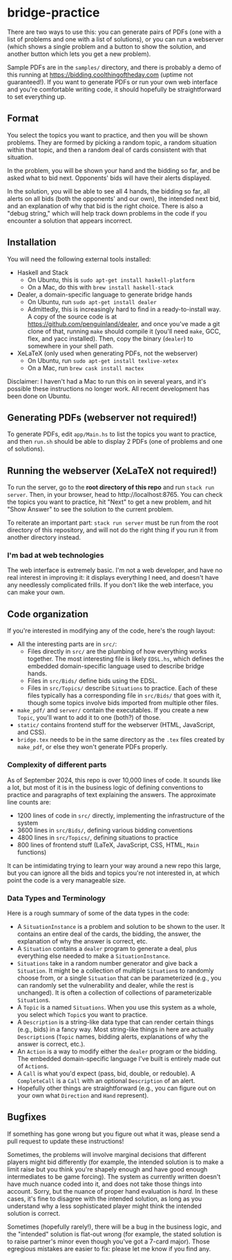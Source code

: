 # bridge-practice

There are two ways to use this: you can generate pairs of PDFs (one with a list
of problems and one with a list of solutions), or you can run a webserver (which
shows a single problem and a button to show the solution, and another button
which lets you get a new problem).

Sample PDFs are in the `samples/` directory, and there is probably a demo of
this running at https://bidding.coolthingoftheday.com (uptime not guaranteed!).
If you want to generate PDFs or run your own web interface and you're
comfortable writing code, it should hopefully be straightforward to set
everything up.

## Format

You select the topics you want to practice, and then you will be shown problems.
They are formed by picking a random topic, a random situation within that topic,
and then a random deal of cards consistent with that situation.

In the problem, you will be shown your hand and the bidding so far, and be asked
what to bid next. Opponents' bids will have their alerts displayed.

In the solution, you will be able to see all 4 hands, the bidding so far, all
alerts on all bids (both the opponents' and our own), the intended next bid, and
an explanation of why that bid is the right choice. There is also a "debug
string," which will help track down problems in the code if you encounter a
solution that appears incorrect.

## Installation

You will need the following external tools installed:
- Haskell and Stack
  - On Ubuntu, this is `sudo apt-get install haskell-platform`
  - On a Mac, do this with `brew install haskell-stack`
- Dealer, a domain-specific language to generate bridge hands
  - On Ubuntu, run `sudo apt-get install dealer`
  - Admittedly, this is increasingly hard to find in a ready-to-install way. A
    copy of the source code is at https://github.com/penguinland/dealer, and
    once you've made a git clone of that, running `make` should compile it
    (you'll need `make`, GCC, flex, and yacc installed). Then, copy the binary
    (`dealer`) to somewhere in your shell path.
- XeLaTeX (only used when generating PDFs, not the webserver)
  - On Ubuntu, run `sudo apt-get install texlive-xetex`
  - On a Mac, run `brew cask install mactex`

Disclaimer: I haven't had a Mac to run this on in several years, and it's
possible these instructions no longer work. All recent development has been done
on Ubuntu.

## Generating PDFs (webserver not required!)

To generate PDFs, edit `app/Main.hs` to list the topics you want to practice,
and then `run.sh` should be able to display 2 PDFs (one of problems and one of
solutions).

## Running the webserver (XeLaTeX not required!)

To run the server, go to the **root directory of this repo** and run `stack run
server`. Then, in your browser, head to http://localhost:8765. You can check
the topics you want to practice, hit "Next" to get a new problem, and hit "Show
Answer" to see the solution to the current problem.

To reiterate an important part: `stack run server` must be run from the root
directory of this repository, and will not do the right thing if you run it from
another directory instead.

### I'm bad at web technologies

The web interface is extremely basic. I'm not a web developer, and have no real
interest in improving it: it displays everything I need, and doesn't have any
needlessly complicated frills. If you don't like the web interface, you can make
your own.

## Code organization

If you're interested in modifying any of the code, here's the rough layout:
- All the interesting parts are in `src/`:
  - Files directly in `src/` are the plumbing of how everything works together.
    The most interesting file is likely `EDSL.hs`, which defines the embedded
    domain-specific language used to describe bridge hands.
  - Files in `src/Bids/` define bids using the EDSL.
  - Files in `src/Topics/` describe `Situations` to practice. Each of these
    files typically has a corresponding file in `src/Bids/` that goes with it,
    though some topics involve bids imported from multiple other files.
- `make_pdf/` and `server/` contain the executables. If you create a new
  `Topic`, you'll want to add it to one (both?) of those.
- `static/` contains frontend stuff for the webserver (HTML, JavaScript, and
  CSS).
- `bridge.tex` needs to be in the same directory as the `.tex` files created by
  `make_pdf`, or else they won't generate PDFs properly.

### Complexity of different parts

As of September 2024, this repo is over 10,000 lines of code. It sounds like a
lot, but most of it is in the business logic of defining conventions to practice
and paragraphs of text explaining the answers. The approximate line counts are:
- 1200 lines of code in `src/` directly, implementing the infrastructure of the
  system
- 3600 lines in `src/Bids/`, defining various bidding conventions
- 4800 lines in `src/Topics/`, defining situations to practice
- 800 lines of frontend stuff (LaTeX, JavaScript, CSS, HTML, `Main` functions)

It can be intimidating trying to learn your way around a new repo this large,
but you can ignore all the bids and topics you're not interested in, at which
point the code is a very manageable size.

### Data Types and Terminology

Here is a rough summary of some of the data types in the code:
- A `SituationInstance` is a problem and solution to be shown to the user. It
  contains an entire deal of the cards, the bidding, the answer, the explanation
  of why the answer is correct, etc.
- A `Situation` contains a `dealer` program to generate a deal, plus everything
  else needed to make a `SituationInstance`.
- `Situations` take in a random number generator and give back a `Situation`.
  It might be a collection of multiple `Situation`s to randomly choose from, or
  a single `Situation` that can be parameterized (e.g., you can randomly set the
  vulnerability and dealer, while the rest is unchanged). It is often a
  collection of collections of parameterizable `Situation`s.
- A `Topic` is a named `Situations`. When you use this system as a whole, you
  select which `Topic`s you want to practice.
- A `Description` is a string-like data type that can render certain things
  (e.g., bids) in a fancy way. Most string-like things in here are actually
  `Description`s (`Topic` names, bidding alerts, explanations of why the answer
  is correct, etc.).
- An `Action` is a way to modify either the `dealer` program or the bidding.
  The embedded domain-specific language I've built is entirely made out of
  `Action`s.
- A `Call` is what you'd expect (pass, bid, double, or redouble). A
  `CompleteCall` is a `Call` with an optional `Description` of an alert.
- Hopefully other things are straightforward (e.g., you can figure out on your
  own what `Direction` and `Hand` represent).

## Bugfixes

If something has gone wrong but you figure out what it was, please send a pull
request to update these instructions!

Sometimes, the problems will involve marginal decisions that different players
might bid differently (for example, the intended solution is to make a limit
raise but you think you're shapely enough and have good enough intermediates to
be game forcing). The system as currently written doesn't have much nuance coded
into it, and does not take those things into account. Sorry, but the nuance of
proper hand evaluation is _hard._ In these cases, it's fine to disagree with the
intended solution, as long as you understand why a less sophisticated player
might think the intended solution is correct.

Sometimes (hopefully rarely!), there will be a bug in the business logic, and
the "intended" solution is flat-out wrong (for example, the stated solution is
to raise partner's minor even though you've got a 7-card major). Those egregious
mistakes are easier to fix: please let me know if you find any.
